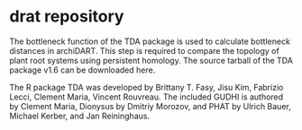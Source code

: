 # drat repository

The bottleneck function of the TDA package is used to calculate bottleneck distances in archiDART. This step is required to compare the topology of plant root systems using persistent homology. The source tarball of the TDA package v1.6 can be downloaded here.

The R package TDA was developed by Brittany T. Fasy, Jisu Kim, Fabrizio Lecci, Clement Maria, Vincent Rouvreau. The included GUDHI is authored by Clement Maria, Dionysus by Dmitriy Morozov, and PHAT by Ulrich Bauer, Michael Kerber, and Jan Reininghaus.
